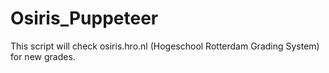 # Osiris_Puppeteer
This script will check osiris.hro.nl (Hogeschool Rotterdam Grading System) for new grades.
